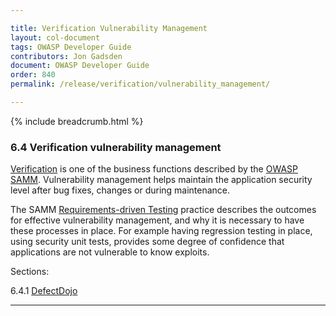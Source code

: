 ```yaml
---

title: Verification Vulnerability Management
layout: col-document
tags: OWASP Developer Guide
contributors: Jon Gadsden
document: OWASP Developer Guide
order: 840
permalink: /release/verification/vulnerability_management/

---
```


{% include breadcrumb.html %}

### 6.4 Verification vulnerability management

[Verification][sammv] is one of the business functions described by the [OWASP SAMM][samm].
Vulnerability management helps maintain the application security level after bug fixes, changes or during maintenance.

The SAMM [Requirements-driven Testing][sammvrt] practice describes the outcomes for effective vulnerability management,
and why it is necessary to have these processes in place.
For example having regression testing in place, using security unit tests,
provides some degree of confidence that applications are not vulnerable to know exploits.

Sections:

6.4.1 [DefectDojo](01-defectdojo.md)  

----

[samm]: https://owaspsamm.org/about/
[sammv]: https://owaspsamm.org/model/verification/
[sammvrt]: https://owaspsamm.org/model/verification/requirements-driven-testing/
